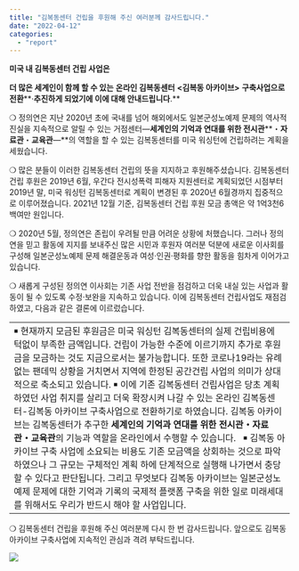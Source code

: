 ```yaml
---
title: "김복동센터 건립을 후원해 주신 여러분께 감사드립니다."
date: "2022-04-12"
categories: 
  - "report"
---
```


**미국 내 김복동센터 건립 사업은**

**더 많은 세계인이 함께 할 수 있는** **온라인 김복동센터** **<****김복동 아카이브****\>** **구축사업으로 전환****·****추진하게 되었기에 이에 대해 안내드립니다****.**

❍ 정의연은 지난 2020년 초에 국내를 넘어 해외에서도 일본군성노예제 문제의 역사적 진실을 지속적으로 알릴 수 있는 거점센터―**세계인의 기억과 연대를 위한 전시관****・****자료관****・****교육관****―**의 역할을 할 수 있는 김복동센터를 미국 워싱턴에 건립하려는 계획을 세웠습니다.

❍ 많은 분들이 이러한 김복동센터 건립의 뜻을 지지하고 후원해주셨습니다. 김복동센터 건립 후원은 2019년 6월, 우간다 전시성폭력 피해자 지원센터로 계획되었던 시점부터 2019년 말, 미국 워싱턴 김복동센터로 계획이 변경된 후 2020년 6월경까지 집중적으로 이루어졌습니다. 2021년 12월 기준, 김복동센터 건립 후원 모금 총액은 약 1억3천6백여만 원입니다.

❍ 2020년 5월, 정의연은 존립이 우려될 만큼 어려운 상황에 처했습니다. 그러나 정의연을 믿고 활동에 지지를 보내주신 많은 시민과 후원자 여러분 덕분에 새로운 이사회를 구성해 일본군성노예제 문제 해결운동과 여성·인권·평화를 향한 활동을 힘차게 이어가고 있습니다.

❍ 새롭게 구성된 정의연 이사회는 기존 사업 전반을 점검하고 더욱 내실 있는 사업과 활동이 될 수 있도록 수정·보완을 지속하고 있습니다. 이에 김복동센터 건립사업도 재점검하였고, 다음과 같은 결론에 이르렀습니다.

<table><tbody><tr><td>￭ 현재까지 모금된 후원금은 미국 워싱턴 김복동센터의 실제 건립비용에 턱없이 부족한 금액입니다. 건립이 가능한 수준에 이르기까지 추가로 후원금을 모금하는 것도 지금으로서는 불가능합니다. 또한 코로나19라는 유례 없는 팬데믹 상황을 거치면서 지역에 한정된 공간건립 사업의 의미가 상대적으로 축소되고 있습니다. ￭ 이에 기존 김복동센터 건립사업은 당초 계획하였던 사업 취지를 살리고 더욱 확장시켜 나갈 수 있는 온라인 김복동센터-김복동 아카이브 구축사업으로 전환하기로 하였습니다. 김복동 아카이브는 김복동센터가 추구한 <strong>세계인의 기억과 연대를 위한 전시관・자료관・교육관</strong>의 기능과 역할을 온라인에서 수행할 수 있습니다. &nbsp; ￭ 김복동 아카이브 구축 사업에 소요되는 비용도 기존 모금액을 상회하는 것으로 파악하였으나 그 규모는 구체적인 계획 하에 단계적으로 실행해 나가면서 충당할 수 있다고 판단됩니다. 그리고 무엇보다 김복동 아카이브는 일본군성노예제 문제에 대한 기억과 기록의 국제적 플랫폼 구축을 위한 일로 미래세대를 위해서도 우리가 반드시 해야 할 사업입니다.</td></tr></tbody></table>

❍ 김복동센터 건립을 후원해 주신 여러분께 다시 한 번 감사드립니다. 앞으로도 김복동 아카이브 구축사업에 지속적인 관심과 격려 부탁드립니다.

![](https://womenandwar.net/kr/wp-content/uploads/2022/04/김복동아카이브-1024x651.png)
